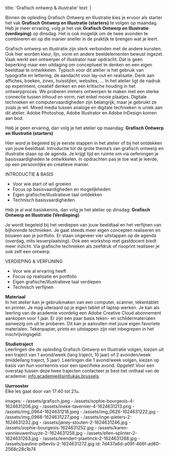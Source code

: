 title: 'Grafisch ontwerp & illustratie'
text: |
  <p>
  	Binnen de opleiding Grafisch Ontwerp en Illustratie kies je ervoor als starter het vak <strong>Grafisch Ontwerp en Illustratie (starters)</strong> te volgen op maandag. Heb je meer ervaring, volg je het vak <strong>Grafisch Ontwerp en Illustratie (verdieping)</strong> op dinsdag. Het is ook mogelijk om de twee avonden te combineren en op die manier sneller in de praktijk te brengen wat je leert.
  </p>
  <p>
  	Grafisch ontwerp en illustratie zijn sterk verbonden met de andere kunsten. Ook hier worden kleur, lijn, vorm en andere beeldelementen bewust ingezet. Vaak werkt een ontwerper of illustrator naar opdracht. Dat is geen beperking maar een uitdaging om conceptueel te denken en een eigen beeldtaal te ontwikkelen. Typisch voor dit atelier is het gebruik van typografie en lettering, de aandacht voor lay-out en realisatie. Denk aan affiches, boeken, zines, huisstijlen, websites, … In het atelier ligt de nadruk op experiment, creatief denken en een kritische houding in het ontwerpproces. We proberen immers ontwerpen te maken met een sterke connectie tussen inhoud en vorm, niet enkel mooie plaatjes. Digitale technieken en computervaardigheden zijn belangrijk, maar je gebruikt ze zoals je wil. Mixed media tussen analoge en digitale technieken is uniek aan dit atelier. Adobe Photoshop, Adobe Illustrator en Adobe InDesign komen aan bod.
  </p>
  <p>
  	Heb je geen ervaring, dan volg je het atelier op maandag: <strong>Grafisch Ontwerp en Illustratie (starters)
  	</strong>
  </p>
  <p>
  	Hier word je begeleid bij je eerste stappen in het atelier of bij het ontdekken van jouw beeldtaal. Introductie tot de grote thema’s van grafisch ontwerp en illustratie staan op de agenda. Je krijgt tijd en ruimte om via oefeningen je basisvaardigheden te ontwikkelen. In opdrachten pas je toe wat je leerde, op een persoonlijke en creatieve manier.
  </p>
  <p>
  	INTRODUCTIE & BASIS
  </p>
  <ul>
  	<li>Voor wie start of wil groeien</li>
  	<li>Focus op basisvaardigheden en mogelijkheden</li>
  	<li>Eigen grafische/illustratieve taal ontdekken</li>
  	<li>Technisch basisvaardigheden</li>
  </ul>
  <p>
  	Heb je al wat basiskennis, dan volg je het atelier op dinsdag: <strong>Grafisch Ontwerp en Illustratie (Verdieping)</strong>
  </p>
  <p>Je wordt begeleid bij het verdiepen van jouw beeldtaal en het verfijnen van bijhorende technieken. Je gaat steeds meer eigen concepten realiseren en bouwen aan je portfolio. Er staan ongeveer vier uitstappen op de agenda (overdag, mits lesverplaatsing). Ook een workshop met gastdocent biedt meer inzicht. Via grafische technieken als zeefdruk of risoprint realiseer je ook zelf een ontwerp.
  </p>
  <p>
  	VERDIEPING & VERFIJNING
  </p>
  <ul>
  	<li>Voor wie al ervaring heeft</li>
  	<li>Focus op realisatie en portfolio</li>
  	<li>Eigen grafische/illustratieve taal verdiepen</li>
  	<li>Technisch verfijnen</li>
  </ul>
  <p>
  	<strong>Materiaal</strong><br>
  	In het atelier kan je gebruikmaken van een computer, scanner, tekentablet en printer. Je mag uiteraard op je eigen tablet of laptop werken. Je kan als leerling van de academie voordelig een Adobe Creative Cloud abonnement aankopen voor 1 jaar. Er zijn een paar basis teken- en schildermaterialen aanwezig om uit te proberen. Dit kan je aanvullen met jouw eigen favoriete materialen. Tekenpapier, prints en uitstappen zijn niet inbegrepen in het inschrijvingsgeld.
  </p>
  <p>
  	<strong>Studietraject</strong><br>
  	Leerlingen die de opleiding Grafisch Ontwerp en Illustratie volgen, kiezen uit een traject van 1 avond/week (lang traject, 10 jaar) of 2 avonden/week (middellang traject, 5 jaar). Leerlingen die 1 avond/week volgen, kiezen op basis van hun voorkennis voor een specifieke avond. Opgelet! Voor een overstap tussen deze twee trajecten contacteer je best het onthaal van de academie: <a href="mailto:info.academie@sintlukas.brussels">info.academie@sintlukas.brussels</a>.
  </p>
  <p>
  	<strong>Uurrooster</strong><br>
  	Elke les gaat door van 17:40 tot 21u.
  </p>
images:
  - /assets/grafisch.jpeg
  - /assets/sophie-bourgeois-4-1624631206.jpg
  - /assets/ineke-tavernier-4-1624631213.png
  - /assets/img_0964-1624631218.jpeg
  - /assets/img_0626-1624631222.jpg
  - /assets/img_0968-1624631227.jpeg
  - /assets/inge-pieters-2-1624631232.jpg
  - /assets/janey-stouten-2-1624631246.jpg
  - /assets/sophie-bourgeois-1624631252.jpg
  - /assets/karen-vannieuwenhuyze-2-1624631258.jpg
  - /assets/ellen-splinter-2-1624631263.jpg
  - /assets/leendert-plaetinck-2-1624631268.jpg
  - /assets/pauline-pittevils-2-1624631272.jpg
id: 7d437a6d-a09f-466f-ad80-2568c28c1b74
